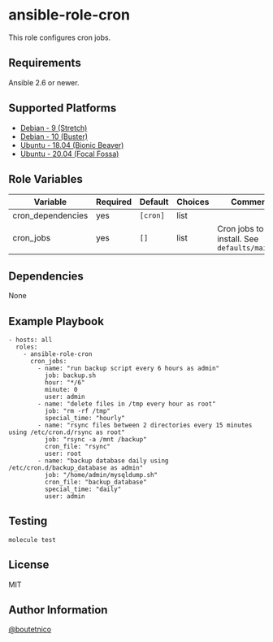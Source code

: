 ansible-role-cron
=================

This role configures cron jobs.

Requirements
------------

Ansible 2.6 or newer.

Supported Platforms
-------------------

- [Debian - 9 (Stretch)](https://wiki.debian.org/DebianStretch)
- [Debian - 10 (Buster)](https://wiki.debian.org/DebianBuster)
- [Ubuntu - 18.04 (Bionic Beaver)](http://releases.ubuntu.com/18.04/)
- [Ubuntu - 20.04 (Focal Fossa)](http://releases.ubuntu.com/20.04/)

Role Variables
--------------

| Variable                     | Required | Default                         | Choices   | Comments                                      |
|------------------------------|----------|---------------------------------|-----------|-----------------------------------------------|
| cron_dependencies            | yes      | `[cron]`                        | list      |                                               |
| cron_jobs                    | yes      | `[]`                            | list      | Cron jobs to install. See `defaults/main.yml` |

Dependencies
------------

None

Example Playbook
----------------

    - hosts: all
      roles:
        - ansible-role-cron
          cron_jobs:
            - name: "run backup script every 6 hours as admin"
              job: backup.sh
              hour: "*/6"
              minute: 0
              user: admin
            - name: "delete files in /tmp every hour as root"
              job: "rm -rf /tmp"
              special_time: "hourly"
            - name: "rsync files between 2 directories every 15 minutes using /etc/cron.d/rsync as root"
              job: "rsync -a /mnt /backup"
              cron_file: "rsync"
              user: root
            - name: "backup database daily using /etc/cron.d/backup_database as admin"
              job: "/home/admin/mysqldump.sh"
              cron_file: "backup_database"
              special_time: "daily"
              user: admin

Testing
-------

    molecule test

License
-------

MIT

Author Information
------------------

[@boutetnico](https://github.com/boutetnico)
